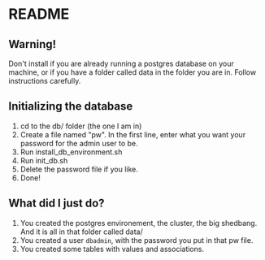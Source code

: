 README
======

Warning!
--------

Don't install if you are already running a postgres database on your machine, or if you have a folder called data in the folder you are in. Follow instructions carefully.

Initializing the database
-------------------------

1. cd to the db/ folder (the one I am in)
1. Create a file named "pw". In the first line, enter what you want your password for the admin user to be.
1. Run install_db_environment.sh
1. Run init_db.sh
1. Delete the password file if you like.
1. Done!

What did I just do?
-------------------

1. You created the postgres environement, the cluster, the big shedbang. And it is all in that folder called data/
1. You created a user `dbadmin`, with the password you put in that pw file.
1. You created some tables with values and associations.
